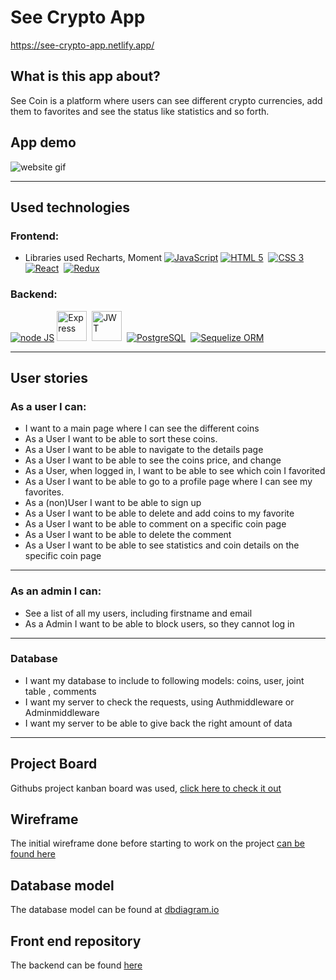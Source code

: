 # See Crypto App

https://see-crypto-app.netlify.app/

## What is this app about?



See Coin is a platform where users can see different crypto currencies, add them to favorites and see the status like statistics and so forth.

## App demo

![ website gif](website.gif) 

---

## Used technologies

### Frontend:
- Libraries used Recharts, Moment
<a href="https://www.javascript.com/"><img src="https://img.icons8.com/color/48/000000/javascript.png" alt="JavaScript"></a>
<a href="https://www.w3.org/html/"><img src="https://img.icons8.com/color/48/000000/html-5.png" alt="HTML 5"/></a>&nbsp;
<a href="https://www.w3.org/TR/CSS/#css"><img src="https://img.icons8.com/color/48/000000/css3.png" alt="CSS 3"/></a>&nbsp;
<a href="https://reactjs.org/"><img src="https://img.icons8.com/officel/40/000000/react.png" alt="React"/></a>&nbsp;
<a href="https://redux.js.org/"><img src="https://img.icons8.com/color/48/000000/redux.png" alt="Redux"/></a>&nbsp;


### Backend:

<a href="https://nodejs.dev/"><img src="https://img.icons8.com/color/48/000000/nodejs.png" alt="node JS"/></a>
<a href="https://expressjs.com/"><img src="https://i.ibb.co/QCxVyFH/express-3-1.png" width=48 height=48 alt="Express"/></a>&nbsp;
<a href="https://jwt.io/"><img src="https://jwt.io/img/pic_logo.svg" width=48 height=48 alt="JWT"></a>&nbsp;
<a href="https://www.postgresql.org/"><img src="https://img.icons8.com/color/48/000000/postgreesql.png" alt="PostgreSQL"/></a>&nbsp;
<a href="https://sequelize.org/"><img src="https://i.ibb.co/LQtSfMw/seq-1.png" alt="Sequelize ORM"/></a>

---

## User stories

### As a user I can:

- I want to a main page where I can see the different coins
- As a User I want to be able to sort these coins.
- As a User I want to be able to navigate to the details page
- As a User I want to be able to see the coins price, and change
- As a User, when logged in, I want to be able to see which coin I favorited
- As a User I want to be able to go to a profile page where I can see my favorites.
- As a (non)User I want to be able to sign up
- As a User I want to be able to delete and add coins to my favorite
- As a User I want to be able to comment on a specific coin page
- As a User I want to be able to delete the comment
- As a User I want to be able to see statistics and coin details on the specific coin page

---

### As an admin I can:

- See a list of all my users, including firstname and email
- As a Admin I want to be able to block users, so they cannot log in


---
### Database
- I want my database to include to following models: coins, user, joint table , comments
- I want my server to check the requests, using Authmiddleware or Adminmiddleware 
- I want my server to be able to give back the right amount of data



---

## Project Board

Githubs project kanban board was used, [click here to check it out](https://github.com/users/jaussems/projects/1)

## Wireframe

The initial wireframe done before starting to work on the project [can be found here](https://drive.google.com/file/d/1jk0DzaP7EhhPtiHehMsmIvzEBw6l2yBw/view?usp=sharing)

## Database model

The database model can be found at [dbdiagram.io](https://dbdiagram.io/d/608d6179b29a09603d12f359)

## Front end repository

The backend can be found [here](https://github.com/jaussems/Portfolio-project-client)
